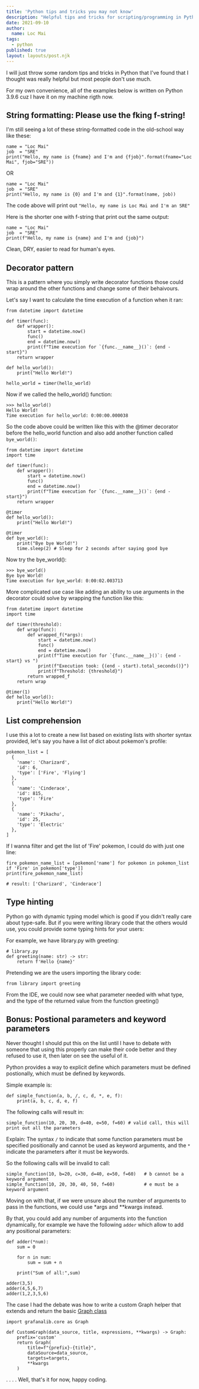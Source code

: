 ```yaml
---
title: 'Python tips and tricks you may not know'
description: "Helpful tips and tricks for scripting/programming in Python"
date: 2021-09-10
author:
  name: Loc Mai
tags:
  - python
published: true
layout: layouts/post.njk
---
```


I will just throw some random tips and tricks in Python that I've found that I thought was really helpful but most people don't use much.

For my own convenience, all of the examples below is written on Python 3.9.6 cuz I have it on my machine rigth now.

## String formatting: Please use the fking f-string!

I'm still seeing a lot of these string-formatted code in the old-school way like these:

``` python/
name = "Loc Mai"
job  = "SRE"
print("Hello, my name is {fname} and I'm and {fjob}".format(fname="Loc Mai", fjob="SRE"))
```

OR

``` python/
name = "Loc Mai"
job  = "SRE"
print("Hello, my name is {0} and I'm and {1}".format(name, job))
```

The code above will print out `"Hello, my name is Loc Mai and I'm an SRE"` 


Here is the shorter one with f-string that print out the same output:

``` python/
name = "Loc Mai"
job  = "SRE"
print(f"Hello, my name is {name} and I'm and {job}")
```

Clean, DRY, easier to read for human's eyes.

## Decorator pattern
    
This is a pattern where you simply write decorator functions those could wrap around the other functions and change some of their behaivours.

Let's say I want to calculate the time execution of a function when it ran:

```python/
from datetime import datetime

def timer(func):
    def wrapper():
        start = datetime.now()
        func()
        end = datetime.now()
        print(f"Time execution for `{func.__name__}()`: {end - start}")
    return wrapper

def hello_world():
    print("Hello World!")

hello_world = timer(hello_world)
```

Now if we called the hello_world() function:

```
>>> hello_world()
Hello World!
Time execution for hello_world: 0:00:00.000038
```

So the code above could be written like this with the @timer decorator before the hello_world function and also add another function called `bye_world()`:

```python/
from datetime import datetime
import time

def timer(func):
    def wrapper():
        start = datetime.now()
        func()
        end = datetime.now()
        print(f"Time execution for `{func.__name__}()`: {end - start}")
    return wrapper

@timer
def hello_world():
    print("Hello World!")

@timer
def bye_world():
    print("Bye bye World!")
    time.sleep(2) # Sleep for 2 seconds after saying good bye
```

Now try the bye_world():

```
>>> bye_world()
Bye bye World!
Time execution for bye_world: 0:00:02.003713
```

More complicated use case like adding an ability to use arguments in the decorator could solve by wrapping the function like this:


```python/
from datetime import datetime
import time

def timer(threshold):
    def wrap(func):
        def wrapped_f(*args):
            start = datetime.now()
            func()
            end = datetime.now()
            print(f"Time execution for `{func.__name__}()`: {end - start} vs ")
            print(f"Execution took: {(end - start).total_seconds()}")
            print(f"Threshold: {threshold}")
        return wrapped_f
    return wrap

@timer(1)
def hello_world():
    print("Hello World!")
```

## List comprehension

I use this a lot to create a new list based on existing lists with shorter syntax provided, let's say you have a list of dict about pokemon's profile:

```python/
pokemon_list = [
  {
    'name': 'Charizard',
    'id': 6,
    'type': ['Fire', 'Flying']
  },
  {
    'name': 'Cinderace',
    'id': 815,
    'type': 'Fire'
  },
  {
    'name': 'Pikachu',
    'id': 25,
    'type': 'Electric'
  },
]
```

If I wanna filter and get the list of 'Fire' pokemon, I could do with just one line:

```python/
fire_pokemon_name_list = [pokemon['name'] for pokemon in pokemon_list if 'Fire' in pokemon['type']]
print(fire_pokemon_name_list)

# result: ['Charizard', 'Cinderace']
```

## Type hinting

Python go with dynamic typing model which is good if you didn't really care about type-safe. But if you were writing library code that the others would use, you could provide some typing hints for your users:

For example, we have library.py with greeting:

```python/
# library.py
def greeting(name: str) -> str:
    return f'Hello {name}'
```

Pretending we are the users importing the library code:

```
from library import greeting
```

From the IDE, we could now see what parameter needed with what type, and the type of the returned value from the function greeting()

## Bonus: Postional parameters and keyword parameters

Never thought I should put this on the list until I have to debate with someone that using this properly can make their code better and they refused to use it, then later on see the useful of it.

Python provides a way to explicit define which parameters must be defined postionally, which must be defined by keywords. 

Simple example is:

```python/
def simple_function(a, b, /, c, d, *, e, f):
    print(a, b, c, d, e, f)
```

The following calls will result in:

```python/
simple_function(10, 20, 30, d=40, e=50, f=60) # valid call, this will print out all the parameters
```

Explain: The syntax `/` to indicate that some function parameters must be specified positionally and cannot be used as keyword arguments, and the `*` indicate the parameters after it must be keywords.

So the following calls will be invalid to call:

```python/
simple_function(10, b=20, c=30, d=40, e=50, f=60)   # b cannot be a keyword argument
simple_function(10, 20, 30, 40, 50, f=60)           # e must be a keyword argument
```

Moving on with that, if we were unsure about the number of arguments to pass in the functions, we could use *args and **kwargs instead.

By that, you could add any number of arguments into the function dynamically, for example we have the following `adder` which allow to add any positional parameters:

```python/
def adder(*num):
    sum = 0
    
    for n in num:
        sum = sum + n

    print("Sum of all:",sum)

adder(3,5)
adder(4,5,6,7)
adder(1,2,3,5,6)
```

The case I had the debate was how to write a custom Graph helper that extends and return the basic [Graph class](https://maibaloc.com/posts/vault_argocd_gitops) 

```python/
import grafanalib.core as Graph

def CustomGraph(data_source, title, expressions, **kwargs) -> Graph:
    prefix='custom'
    return Graph(
        title=f"{prefix}-{title}",
        dataSource=data_source,
        targets=targets,
        **kwargs
    )
```

.
.
.
.
Well, that's it for now, happy coding.